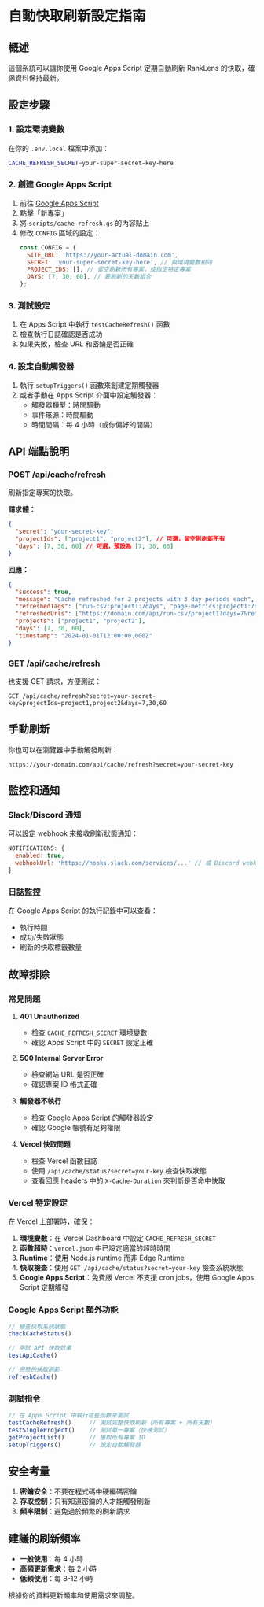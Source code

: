 # 自動快取刷新設定指南

## 概述

這個系統可以讓你使用 Google Apps Script 定期自動刷新 RankLens 的快取，確保資料保持最新。

## 設定步驟

### 1. 設定環境變數

在你的 `.env.local` 檔案中添加：

```bash
CACHE_REFRESH_SECRET=your-super-secret-key-here
```

### 2. 創建 Google Apps Script

1. 前往 [Google Apps Script](https://script.google.com/)
2. 點擊「新專案」
3. 將 `scripts/cache-refresh.gs` 的內容貼上
4. 修改 `CONFIG` 區域的設定：
   ```javascript
   const CONFIG = {
     SITE_URL: 'https://your-actual-domain.com',
     SECRET: 'your-super-secret-key-here', // 與環境變數相同
     PROJECT_IDS: [], // 留空刷新所有專案，或指定特定專案
     DAYS: [7, 30, 60], // 要刷新的天數組合
   };
   ```

### 3. 測試設定

1. 在 Apps Script 中執行 `testCacheRefresh()` 函數
2. 檢查執行日誌確認是否成功
3. 如果失敗，檢查 URL 和密鑰是否正確

### 4. 設定自動觸發器

1. 執行 `setupTriggers()` 函數來創建定期觸發器
2. 或者手動在 Apps Script 介面中設定觸發器：
   - 觸發器類型：時間驅動
   - 事件來源：時間驅動
   - 時間間隔：每 4 小時（或你偏好的間隔）

## API 端點說明

### POST /api/cache/refresh

刷新指定專案的快取。

**請求體：**
```json
{
  "secret": "your-secret-key",
  "projectIds": ["project1", "project2"], // 可選，留空則刷新所有
  "days": [7, 30, 60] // 可選，預設為 [7, 30, 60]
}
```

**回應：**
```json
{
  "success": true,
  "message": "Cache refreshed for 2 projects with 3 day periods each",
  "refreshedTags": ["run-csv:project1:7days", "page-metrics:project1:7days", ...],
  "refreshedUrls": ["https://domain.com/api/run-csv/project1?days=7&refresh=1", ...],
  "projects": ["project1", "project2"],
  "days": [7, 30, 60],
  "timestamp": "2024-01-01T12:00:00.000Z"
}
```

### GET /api/cache/refresh

也支援 GET 請求，方便測試：

```
GET /api/cache/refresh?secret=your-secret-key&projectIds=project1,project2&days=7,30,60
```

## 手動刷新

你也可以在瀏覽器中手動觸發刷新：

```
https://your-domain.com/api/cache/refresh?secret=your-secret-key
```

## 監控和通知

### Slack/Discord 通知

可以設定 webhook 來接收刷新狀態通知：

```javascript
NOTIFICATIONS: {
  enabled: true,
  webhookUrl: 'https://hooks.slack.com/services/...' // 或 Discord webhook
}
```

### 日誌監控

在 Google Apps Script 的執行記錄中可以查看：
- 執行時間
- 成功/失敗狀態
- 刷新的快取標籤數量

## 故障排除

### 常見問題

1. **401 Unauthorized**
   - 檢查 `CACHE_REFRESH_SECRET` 環境變數
   - 確認 Apps Script 中的 `SECRET` 設定正確

2. **500 Internal Server Error**
   - 檢查網站 URL 是否正確
   - 確認專案 ID 格式正確

3. **觸發器不執行**
   - 檢查 Google Apps Script 的觸發器設定
   - 確認 Google 帳號有足夠權限

4. **Vercel 快取問題**
   - 檢查 Vercel 函數日誌
   - 使用 `/api/cache/status?secret=your-key` 檢查快取狀態
   - 查看回應 headers 中的 `X-Cache-Duration` 來判斷是否命中快取

### Vercel 特定設定

在 Vercel 上部署時，確保：

1. **環境變數**：在 Vercel Dashboard 中設定 `CACHE_REFRESH_SECRET`
2. **函數超時**：`vercel.json` 中已設定適當的超時時間
3. **Runtime**：使用 Node.js runtime 而非 Edge Runtime
4. **快取檢查**：使用 `GET /api/cache/status?secret=your-key` 檢查系統狀態
5. **Google Apps Script**：免費版 Vercel 不支援 cron jobs，使用 Google Apps Script 定期觸發

### Google Apps Script 額外功能

```javascript
// 檢查快取系統狀態
checkCacheStatus()

// 測試 API 快取效果
testApiCache()

// 完整的快取刷新
refreshCache()
```

### 測試指令

```javascript
// 在 Apps Script 中執行這些函數來測試
testCacheRefresh()     // 測試完整快取刷新（所有專案 + 所有天數）
testSingleProject()    // 測試單一專案（快速測試）
getProjectList()       // 獲取所有專案 ID
setupTriggers()        // 設定自動觸發器
```

## 安全考量

1. **密鑰安全**：不要在程式碼中硬編碼密鑰
2. **存取控制**：只有知道密鑰的人才能觸發刷新
3. **頻率限制**：避免過於頻繁的刷新請求

## 建議的刷新頻率

- **一般使用**：每 4 小時
- **高頻更新需求**：每 2 小時
- **低頻使用**：每 8-12 小時

根據你的資料更新頻率和使用需求來調整。